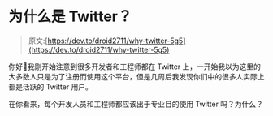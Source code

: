 # 为什么是 Twitter？

> 原文:[https://dev.to/droid2711/why-twitter-5g5](https://dev.to/droid2711/why-twitter-5g5)

你好👋我刚开始注意到很多开发者和工程师都在 Twitter 上，一开始我以为这里的大多数人只是为了注册而使用这个平台，但是几周后我发现你们中的很多人实际上都是活跃的 Twitter 用户。

在你看来，每个开发人员和工程师都应该出于专业目的使用 Twitter 吗？为什么？